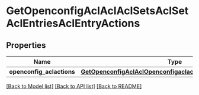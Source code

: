 # GetOpenconfigAclAclAclSetsAclSetAclEntriesAclEntryActions

## Properties
Name | Type | Description | Notes
------------ | ------------- | ------------- | -------------
**openconfig_aclactions** | [**GetOpenconfigAclAclOpenconfigaclaclAclsetsAclentriesActions**](GetOpenconfigAclAclOpenconfigaclaclAclsetsAclentriesActions.md) |  | [optional] 

[[Back to Model list]](../README.md#documentation-for-models) [[Back to API list]](../README.md#documentation-for-api-endpoints) [[Back to README]](../README.md)


